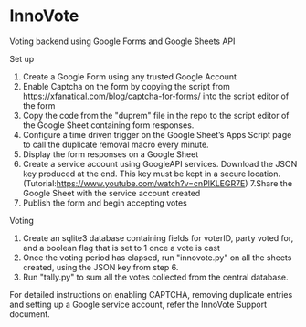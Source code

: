 # InnoVote
Voting backend using Google Forms and Google Sheets API

Set up
1. Create a Google Form using any trusted Google Account
2. Enable Captcha on the form by copying the script from https://xfanatical.com/blog/captcha-for-forms/ into the script editor of the form
3. Copy the code from the "duprem" file in the repo to the script editor of the Google Sheet containing form responses.
4. Configure a time driven trigger on the Google Sheet’s Apps Script page to call the duplicate removal macro every minute.
5. Display the form responses on a Google Sheet
6. Create a service account using GoogleAPI services. Download the JSON key produced at the end. This key must be kept in a secure location.
(Tutorial:https://www.youtube.com/watch?v=cnPlKLEGR7E)
7.Share the Google Sheet with the service account created
8. Publish the form and begin accepting votes

Voting
1. Create an sqlite3 database containing fields for voterID, party voted for, and a boolean flag that is set to 1 once a vote is cast
2. Once the voting period has elapsed, run "innovote.py" on all the sheets created, using the JSON key from step 6.
3. Run "tally.py" to sum all the votes collected from the central database.

For detailed instructions on enabling CAPTCHA, removing duplicate entries and setting up a Google service account, refer the InnoVote Support document.

